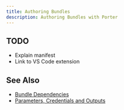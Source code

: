 ```yaml
---
title: Authoring Bundles
description: Authoring Bundles with Porter
---
```


##  TODO

* Explain manifest
* Link to VS Code extension

## See Also

* [Bundle Dependencies](/dependencies/)
* [Parameters, Credentials and Outputs](/wiring/)